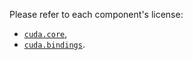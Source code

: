 Please refer to each component's license:
   - [`cuda.core`](https://nvidia.github.io/cuda-python/cuda-core/latest/license.html),
   - [`cuda.bindings`](https://nvidia.github.io/cuda-python/cuda-bindings/latest/license.html).
